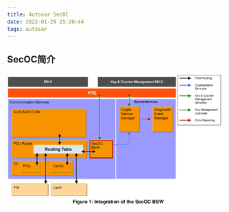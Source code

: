 ```yaml
---
title: Autosar SecOC
date: 2022-01-29 15:20:44
tags: autosar
---
```


## SecOC简介

![secoc arch](/images/secoc_arch.png "AUTOSAR SecOC")
